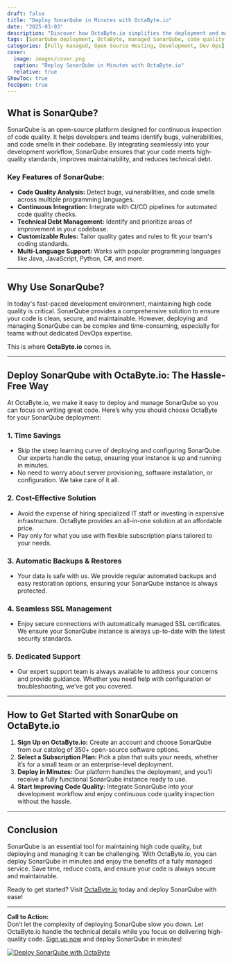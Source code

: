 ```yaml
---
draft: false
title: "Deploy SonarQube in Minutes with OctaByte.io"
date: "2025-03-03"
description: "Discover how OctaByte.io simplifies the deployment and management of SonarQube, a powerful open-source tool for continuous code quality inspection. Save time, reduce costs, and ensure secure, hassle-free software management with OctaByte's fully managed services."
tags: [SonarQube deployment, OctaByte, managed SonarQube, code quality inspection, open-source software management, automatic backups, SSL management, cost-effective IT solutions, DevOps tools, continuous code quality]
categories: [Fully managed, Open Source Hosting, Development, Dev Ops]
cover:
  image: images/cover.png
  caption: "Deploy SonarQube in Minutes with OctaByte.io"
  relative: true
ShowToc: true
TocOpen: true
---
```



## What is SonarQube?

SonarQube is an open-source platform designed for continuous inspection of code quality. It helps developers and teams identify bugs, vulnerabilities, and code smells in their codebase. By integrating seamlessly into your development workflow, SonarQube ensures that your code meets high-quality standards, improves maintainability, and reduces technical debt.

### Key Features of SonarQube:
- **Code Quality Analysis:** Detect bugs, vulnerabilities, and code smells across multiple programming languages.
- **Continuous Integration:** Integrate with CI/CD pipelines for automated code quality checks.
- **Technical Debt Management:** Identify and prioritize areas of improvement in your codebase.
- **Customizable Rules:** Tailor quality gates and rules to fit your team's coding standards.
- **Multi-Language Support:** Works with popular programming languages like Java, JavaScript, Python, C#, and more.

---

## Why Use SonarQube?

In today's fast-paced development environment, maintaining high code quality is critical. SonarQube provides a comprehensive solution to ensure your code is clean, secure, and maintainable. However, deploying and managing SonarQube can be complex and time-consuming, especially for teams without dedicated DevOps expertise.

This is where **OctaByte.io** comes in.

---

## Deploy SonarQube with OctaByte.io: The Hassle-Free Way

At OctaByte.io, we make it easy to deploy and manage SonarQube so you can focus on writing great code. Here’s why you should choose OctaByte for your SonarQube deployment:

### 1. **Time Savings**
   - Skip the steep learning curve of deploying and configuring SonarQube. Our experts handle the setup, ensuring your instance is up and running in minutes.
   - No need to worry about server provisioning, software installation, or configuration. We take care of it all.

### 2. **Cost-Effective Solution**
   - Avoid the expense of hiring specialized IT staff or investing in expensive infrastructure. OctaByte provides an all-in-one solution at an affordable price.
   - Pay only for what you use with flexible subscription plans tailored to your needs.

### 3. **Automatic Backups & Restores**
   - Your data is safe with us. We provide regular automated backups and easy restoration options, ensuring your SonarQube instance is always protected.

### 4. **Seamless SSL Management**
   - Enjoy secure connections with automatically managed SSL certificates. We ensure your SonarQube instance is always up-to-date with the latest security standards.

### 5. **Dedicated Support**
   - Our expert support team is always available to address your concerns and provide guidance. Whether you need help with configuration or troubleshooting, we’ve got you covered.

---

## How to Get Started with SonarQube on OctaByte.io

1. **Sign Up on OctaByte.io:** Create an account and choose SonarQube from our catalog of 350+ open-source software options.
2. **Select a Subscription Plan:** Pick a plan that suits your needs, whether it’s for a small team or an enterprise-level deployment.
3. **Deploy in Minutes:** Our platform handles the deployment, and you’ll receive a fully functional SonarQube instance ready to use.
4. **Start Improving Code Quality:** Integrate SonarQube into your development workflow and enjoy continuous code quality inspection without the hassle.

---

## Conclusion

SonarQube is an essential tool for maintaining high code quality, but deploying and managing it can be challenging. With OctaByte.io, you can deploy SonarQube in minutes and enjoy the benefits of a fully managed service. Save time, reduce costs, and ensure your code is always secure and maintainable.

Ready to get started? Visit [OctaByte.io](https://octabyte.io) today and deploy SonarQube with ease!

---

**Call to Action:**  
Don’t let the complexity of deploying SonarQube slow you down. Let OctaByte.io handle the technical details while you focus on delivering high-quality code. [Sign up now](https://octabyte.io) and deploy SonarQube in minutes!

[![Deploy SonarQube with OctaByte](/images/deploy-on-octabyte.png)](https://octabyte.io/fully-managed-open-source-services/development/dev-ops/sonarqube)